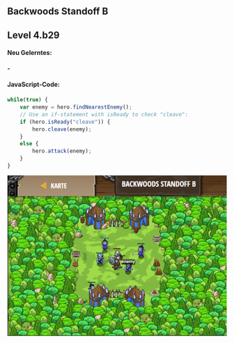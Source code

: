 ## **Backwoods Standoff B**
## Level 4.b29

#### Neu Gelerntes:
<b>-</b>

[comment]: <> (Was wurde gelernt und wie funktioniert die Technik?)

#### JavaScript-Code:
```js
while(true) {
    var enemy = hero.findNearestEnemy();
    // Use an if-statement with isReady to check "cleave":
    if (hero.isReady("cleave")) {
        hero.cleave(enemy);       
    }
    else {
        hero.attack(enemy);
    }
}
```
![image](lvl4_b29.png)